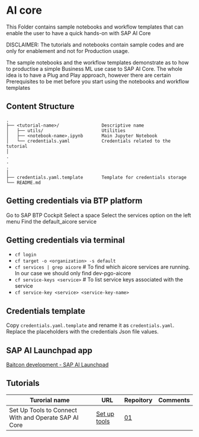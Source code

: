 # AI core

This Folder contains sample notebooks and workflow templates that can enable the user to have a quick hands-on with SAP AI Core

DISCLAIMER: The tutorials and notebooks contain sample codes and are only for enablement and not for Production usage.

The sample notebooks and the workflow templates demonstrate as to how to productise a simple Business ML use case to SAP AI Core. The whole idea is to have a Plug and Play approach, however there are certain Prerequisites to be met before you start using the notebooks and workflow templates

## Content Structure

```
.
├── <tutorial-name>/                Descriptive name
│   ├── utils/                      Utilities
│   ├── <notebook-name>.ipynb       Main Jupyter Notebook
│   └── credentials.yaml            Credentials related to the tutorial
│
.
.
.
│
├── credentials.yaml.template       Template for credentials storage
└── README.md
```

## Getting credentials via BTP platform

Go to SAP BTP Cockpit
Select a space
Select the services option on the left menu
Find the default_aicore service

## Getting credentials via terminal

- `cf login`
- `cf target -o <organization> -s default`
- `cf services | grep aicore` # To find which aicore services are running. In our case we should only find dev-pgo-aicore
- `cf service-keys <service>` # To list service keys associated with the service
- `cf service-key <service> <service-key-name>`

## Credentials template

Copy `credentials.yaml.template` and rename it as `credentials.yaml`.
Replace the placeholders with the credentials Json file values.

## SAP AI Launchpad app

[Baitcon development - SAP AI Launchpad](https://baitcondevelopment.ai-launchpad.prod.us-east-1.aws.apps.ml.hana.ondemand.com/)

## Tutorials

|Turorial name|URL|Repoitory|Comments|
|-------------|---|---------|--------|
|Set Up Tools to Connect With and Operate SAP AI Core|[Set up tools](https://developers.sap.com/tutorials/ai-core-setup.html)|[01](https://github.com/SAP-samples/ai-core-samples/tree/main/02_ai_core/tutorials/01_create_your_first_machine_learning_project_using_sap_ai_core/01_01_set_up_tools_to_connect_with_and_operate_sap_ai_core)||